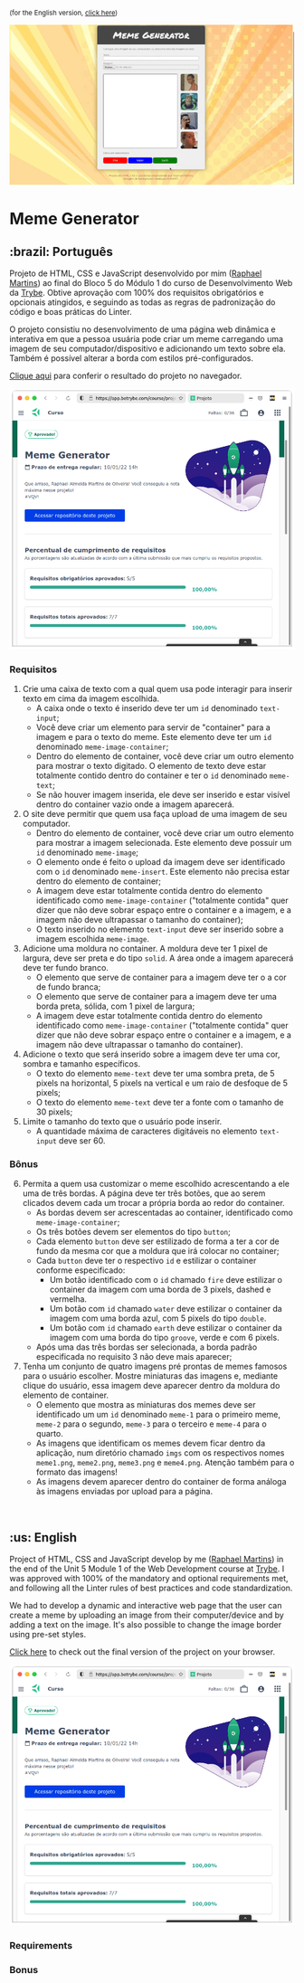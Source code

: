 <small>(for the English version, <a href="#en">click here</a>)</small>

![Prévia da página - Preview of the page](./preview.gif)

# Meme Generator
<h2>:brazil: Português</h2>
<p id="pt">Projeto de HTML, CSS e JavaScript desenvolvido por mim (<a href="https://www.linkedin.com/in/raphaelameidamartins/" target="_blank" rel="external">Raphael Martins</a>) ao final do Bloco 5 do Módulo 1 do curso de Desenvolvimento Web da <a href="https://www.betrybe.com" targe="_blank" rel="nofollow">Trybe</a>. Obtive aprovação com 100% dos requisitos obrigatórios e opcionais atingidos, e seguindo as todas as regras de padronização do código e boas práticas do Linter.</p>
<p>O projeto consistiu no desenvolvimento de uma página web dinâmica e interativa em que a pessoa usuária pode criar um meme carregando uma imagem de seu computador/dispositivo e adicionando um texto sobre ela. Também é possível alterar a borda com estilos pré-configurados.</p>
<p><a href="https://raphaelalmeidamartins.github.io/project-meme-generator/" target="_blank">Clique aqui</a> para conferir o resultado do projeto no navegador.</p>

![Minha nota no projeto - My grade of the project](./nota.png)

### Requisitos
<ol>
  <li>Crie uma caixa de texto com a qual quem usa pode interagir para inserir texto em cima da imagem escolhida.
    <ul>
      <li>A caixa onde o texto é inserido deve ter um <code>id</code> denominado <code>text-input</code>;</li>
      <li>Você deve criar um elemento para servir de "container" para a imagem e para o texto do meme. Este elemento deve ter um <code>id</code> denominado <code>meme-image-container</code>;</li>
      <li>Dentro do elemento de container, você deve criar um outro elemento para mostrar o texto digitado. O elemento de texto deve estar totalmente contido dentro do container e ter o <code>id</code> denominado <code>meme-text</code>;</li>
      <li>Se não houver imagem inserida, ele deve ser inserido e estar visível dentro do container vazio onde a imagem aparecerá.</li>
    </ul>
  </li>
  <li>O site deve permitir que quem usa faça upload de uma imagem de seu computador.
    <ul>
      <li>Dentro do elemento de container, você deve criar um outro elemento para mostrar a imagem selecionada. Este elemento deve possuir um <code>id</code> denominado <code>meme-image</code>;</li>
      <li>O elemento onde é feito o upload da imagem deve ser identificado com o <code>id</code> denominado <code>meme-insert</code>. Este elemento não precisa estar dentro do elemento de container;</li>
      <li>A imagem deve estar totalmente contida dentro do elemento identificado como <code>meme-image-container</code> ("totalmente contida" quer dizer que não deve sobrar espaço entre o container e a imagem, e a imagem não deve ultrapassar o tamanho do container);</li>
      <li>O texto inserido no elemento <code>text-input</code> deve ser inserido sobre a imagem escolhida <code>meme-image</code>.</li>
    </ul>
  </li>
  <li>Adicione uma moldura no container. A moldura deve ter 1 pixel de largura, deve ser preta e do tipo <code>solid</code>. A área onde a imagem aparecerá deve ter fundo branco.
    <ul>
      <li>O elemento que serve de container para a imagem deve ter o a cor de fundo branca;</li>
      <li>O elemento que serve de container para a imagem deve ter uma borda preta, sólida, com 1 pixel de largura;</li>
      <li>A imagem deve estar totalmente contida dentro do elemento identificado como <code>meme-image-container</code> ("totalmente contida" quer dizer que não deve sobrar espaço entre o container e a imagem, e a imagem não deve ultrapassar o tamanho do container).</li>
    </ul>
  </li>
  <li>Adicione o texto que será inserido sobre a imagem deve ter uma cor, sombra e tamanho específicos.
    <ul>
      <li>O texto do elemento <code>meme-text</code> deve ter uma sombra preta, de 5 pixels na horizontal, 5 pixels na vertical e um raio de desfoque de 5 pixels;</li>
      <li>O texto do elemento <code>meme-text</code> deve ter a fonte com o tamanho de 30 pixels;</li>
    </ul>
  </li>
  <li>Limite o tamanho do texto que o usuário pode inserir.
  <ul>
    <li>A quantidade máxima de caracteres digitáveis no elemento <code>text-input</code> deve ser 60.</li>
  </ul>
  </li>
</ol>

### Bônus
<ol start="6">
  <li>Permita a quem usa customizar o meme escolhido acrescentando a ele uma de três bordas. A página deve ter três botões, que ao serem clicados devem cada um trocar a própria borda ao redor do container.
    <ul>
      <li>As bordas devem ser acrescentadas ao container, identificado como <code>meme-image-container</code>;</li>
      <li>Os três botões devem ser elementos do tipo <code>button</code>;</li>
      <li>Cada elemento <code>button</code> deve ser estilizado de forma a ter a cor de fundo da mesma cor que a moldura que irá colocar no container;</li>
      <li>Cada <code>button</code> deve ter o respectivo <code>id</code> e estilizar o container conforme especificado:
        <ul>
          <li>Um botão identificado com o <code>id</code> chamado <code>fire</code> deve estilizar o container da imagem com uma borda de 3 pixels, dashed e vermelha.</li>
          <li>Um botão com <code>id</code> chamado <code>water</code> deve estilizar o container da imagem com uma borda azul, com 5 pixels do tipo <code>double</code>.</li>
          <li>Um botão com <code>id</code> chamado <code>earth</code> deve estilizar o container da imagem com uma borda do tipo <code>groove</code>, verde e com 6 pixels.</li>
        </ul>
      </li>
      <li>Após uma das três bordas ser selecionada, a borda padrão especificada no requisito 3 não deve mais aparecer;</li>
    </ul>
  </li>
  <li>Tenha um conjunto de quatro imagens pré prontas de memes famosos para o usuário escolher. Mostre miniaturas das imagens e, mediante clique do usuário, essa imagem deve aparecer dentro da moldura do elemento de container.
    <ul>
      <li>O elemento que mostra as miniaturas dos memes deve ser identificado um um <code>id</code> denominado <code>meme-1</code> para o primeiro meme, <code>meme-2</code> para o segundo, <code>meme-3</code> para o terceiro e <code>meme-4</code> para o quarto.</li>
      <li>As imagens que identificam os memes devem ficar dentro da aplicação, num diretório chamado <code>imgs</code> com os respectivos nomes <code>meme1.png</code>, <code>meme2.png</code>, <code>meme3.png</code> e <code>meme4.png</code>. Atenção também para o formato das imagens!</li>
      <li>As imagens devem aparecer dentro do container de forma análoga às imagens enviadas por upload para a página.</li>
    </ul>
  </li>
</ol>
<br>

<h2 id="en">:us: English</h2>
<p>Project of HTML, CSS and JavaScript develop by me (<a href="https://www.linkedin.com/in/raphaelameidamartins/" target="_blank" rel="external">Raphael Martins</a>) in the end of the Unit 5 Module 1 of the Web Development course at <a href="https://www.betrybe.com" targe="_blank" rel="nofollow">Trybe</a>. I was approved with 100% of the mandatory and optional requirements met, and following all the Linter rules of best practices and code standardization.</p>
<p>We had to develop a dynamic and interactive web page that the user can create a meme by uploading an image from their computer/device and by adding a text on the image. It's also possible to change the image border using pre-set styles.</p>
<p><a href="https://raphaelalmeidamartins.github.io/project-meme-generator/" target="_blank">Click here</a> to check out the final version of the project on your browser.</p>

![My grade of the project - Minha nota no projeto](./nota.png)

### Requirements

### Bonus
